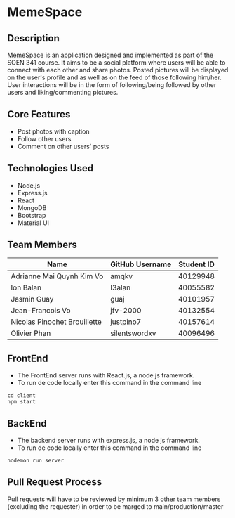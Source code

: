 # MemeSpace

## Description
MemeSpace is an application designed and implemented as part of the SOEN 341 course. It aims to be a social platform where users will be able to connect with each other and share photos. Posted pictures will be displayed on the user's profile and as well as on the feed of those following him/her. User interactions will be in the form of following/being followed by other users and liking/commenting pictures. 

## Core Features
* Post photos with caption
* Follow other users
* Comment on other users' posts

## Technologies Used
* Node.js
* Express.js
* React
* MongoDB
* Bootstrap
* Material UI

## Team Members
| Name | GitHub Username | Student ID |
| --------------- | --------------- | --------------- |
| Adrianne Mai Quynh Kim Vo | amqkv | 40129948 |
| Ion Balan | I3alan | 40055582 |
| Jasmin Guay | guaj | 40101957 |
| Jean-Francois Vo | jfv-2000 | 40132554 |
| Nicolas Pinochet Brouillette | justpino7 | 40157614 |
| Olivier Phan | silentswordxv | 40096496 |   

## FrontEnd
* The FrontEnd server runs with React.js, a node js framework.
* To run de code locally enter this command in the command line
```
cd client
npm start
```


## BackEnd
* The backend server runs with express.js, a node js framework.
* To run de code locally enter this command in the command line
```
nodemon run server
```


## Pull Request Process
Pull requests will have to be reviewed by minimum 3 other team members (excluding the requester) in order to be marged to main/production/master
